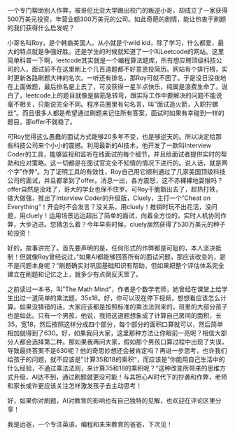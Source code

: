 一个专门帮助别人作弊，被哥伦比亚大学踢出校门的叛逆小哥，却成立了一家获得500万美元投资，年营业额300万美元的公司。如此奇葩的剧情，能让热衷于刷题的我们获得什么启发呢？

小哥名叫Roy，是个韩裔美国人。从小就是个wild kid，除了学习，什么都爱，最大的特点就是争强好胜。还是学生的时候就知道了一个叫Leetcode的网站。这里简单科普一下啊，leetcode其实就是一个编程算法题库，所有想应聘顶级科技公司的人，面试前不在这里刷上个几百道题都不好意思投简历。网站有个排行榜，实时更新各路刷题大神的名次。一听还有排名，那Roy可就不困了。于是没日没夜地在上面做题，最后排名是上去了，可没获得一星半点快乐，纯属是浪费生命了。说白了，leetcode上的题目就像是脑筋急转弯，跟实际工作中要解决的问题不能说毫不相关，只能说完全不同。程序员圈里有句名言，叫”面试造火箭，入职拧螺丝“。而且很多人都是希望通过刷题来记住所有答案，面试时如果有幸碰到一样的题目，那offer不就稳了。

可Roy觉得这么愚蠢的面试方式能够20多年不变，也是够逆天的。所以决定给那些科技公司来个小小的震撼。利用最新的AI技术，他开发了一款叫Interview Coder的工具，能够监视和监听在线面试的每个细节，并且给面试者提供实时的帮助和应对策略。这一切都是在面试官完全不知情的情况下进行的。说人话，就是两个字”作弊“。为了证明工具的有效性，Roy自己用它顺利通过了几家美国顶级科技公司的面试，并且都拿到了offer。消息一出，各方震怒，这不赤裸裸地耍猴吗？offer自然是没戏了，哥大的学业也保不住罗。可Roy干脆豁出去了，趁热打铁，做大做强，推出了Interview Coder的升级版，Cluely，主打一个”Cheat on Everything“！开会时不会发言？没关系，用cluely！推销时玩不出花活，没问题，用cluely！运用场景远远超出了简单的面试，向着全方位的，实时人机协同作弊，大步迈进。您猜怎么着？今年早些时候，cluely居然获得了530万美元的种子轮投资！

好的，故事讲完了。首先要声明的是，任何形式的作弊都是可耻的，本人坚决抵制！但就像Roy曾经说过，”如果AI都能够回答所有的面试问题，那应该改变的，是不是问题本身呢？“刷题确实对巩固基础知识有帮助，但如果把整个评估体系完全建立在刷题和记忆之上，就多少有点倒反天罡了。

之前读过一本书，叫”The Math Mind“，作者是个数学老师，她曾经在课堂上给学生出过一道简单的乘法题，35x18。好，你可以现在停下视频，想想看应该怎么计算。如果没猜错的话，大家应该都是按照标准的乘法法则来的，班里的大部分孩子也是如此。只有一个男孩，他说，我把这道题想象成了计算自己房间的面积，长35，宽18，然后按照这样分成四个部分，每个部分的面积口算就可以，然后简单相加就得到了630。好，如果我问大家，这里那种方法让你眼前一亮呢？相信大部分人都会选择第二种。那如果我再问大家，假如那个男孩口算过程中出现了失误，导致最终答案不是630呢？他的奇思妙想还会被肯定吗？再进一步思考，也许我们给孩子的问题，就不应该是”计算35和18的乘积“，而应该是”你能用自己生活中的什么经验，不通过乘法法则，来计算35和18的乘积呢？“这种改变所带来的思维方式升级，AI达不到，通过刷题就更没可能！与其担心AI时代下的抄袭和作弊，老师和家长或许更应该关注怎样激发孩子去主动思考！

好，如果你对刷题，AI对教育的影响也有自己独特的见解，也欢迎在评论区里分享！

我是远爸，一个专注英语，编程和未来教育的爸爸，下次见！












